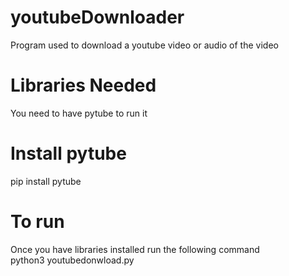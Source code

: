 # youtubeDownloader
Program used to download a youtube video or audio of the video

# Libraries Needed
You need to have pytube to run it

# Install pytube
pip install pytube

# To run
Once you have libraries installed run the following command<br>
python3 youtubedonwload.py
